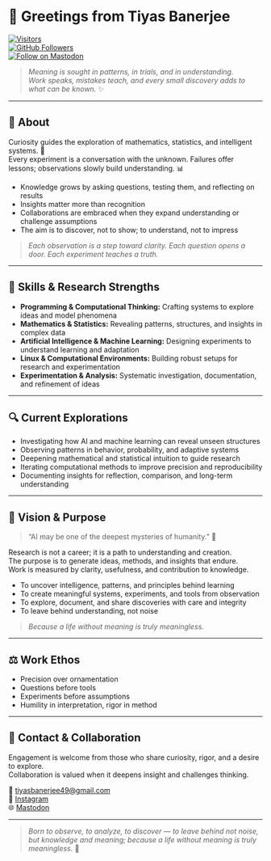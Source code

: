 # 👋 Greetings from Tiyas Banerjee

[![Visitors](https://visitor-badge.laobi.icu/badge?page_id=tiyasbanerjee)](https://github.com/tiyasbanerjee)  
[![GitHub Followers](https://img.shields.io/github/followers/tiyasbanerjee?label=Followers&style=flat)](https://github.com/tiyasbanerjee)  
[![Follow on Mastodon](https://img.shields.io/badge/Mastodon-@Tiyas_Banerjee-blue)](https://mastodon.social/@Tiyas_Banerjee)

> *Meaning is sought in patterns, in trials, and in understanding.  
Work speaks, mistakes teach, and every small discovery adds to what can be known.* ✨

---

## 🧠 About

Curiosity guides the exploration of mathematics, statistics, and intelligent systems. 🔬  
Every experiment is a conversation with the unknown. Failures offer lessons; observations slowly build understanding. 📊

- Knowledge grows by asking questions, testing them, and reflecting on results  
- Insights matter more than recognition  
- Collaborations are embraced when they expand understanding or challenge assumptions  
- The aim is to discover, not to show; to understand, not to impress

> *Each observation is a step toward clarity. Each question opens a door. Each experiment teaches a truth.*

---

## 🎯 Skills & Research Strengths

- **Programming & Computational Thinking:** Crafting systems to explore ideas and model phenomena  
- **Mathematics & Statistics:** Revealing patterns, structures, and insights in complex data  
- **Artificial Intelligence & Machine Learning:** Designing experiments to understand learning and adaptation  
- **Linux & Computational Environments:** Building robust setups for research and experimentation  
- **Experimentation & Analysis:** Systematic investigation, documentation, and refinement of ideas  

---

## 🔍 Current Explorations

- Investigating how AI and machine learning can reveal unseen structures  
- Observing patterns in behavior, probability, and adaptive systems  
- Deepening mathematical and statistical intuition to guide research  
- Iterating computational methods to improve precision and reproducibility  
- Documenting insights for reflection, comparison, and long-term understanding

---

## 🌌 Vision & Purpose

> “AI may be one of the deepest mysteries of humanity.” 🤔

Research is not a career; it is a path to understanding and creation.  
The purpose is to generate ideas, methods, and insights that endure.  
Work is measured by clarity, usefulness, and contribution to knowledge.  

- To uncover intelligence, patterns, and principles behind learning  
- To create meaningful systems, experiments, and tools from observation  
- To explore, document, and share discoveries with care and integrity  
- To leave behind understanding, not noise  

> *Because a life without meaning is truly meaningless.*

---

## ⚖️ Work Ethos

- Precision over ornamentation  
- Questions before tools  
- Experiments before assumptions  
- Humility in interpretation, rigor in method  

---

## 🤝 Contact & Collaboration

Engagement is welcome from those who share curiosity, rigor, and a desire to explore.  
Collaboration is valued when it deepens insight and challenges thinking.

📧 [tiyasbanerjee49@gmail.com](mailto:tiyasbanerjee49@gmail.com)  
📸 [Instagram](https://www.instagram.com/tiyas_banerjee/?__pwa=1)  
🌐 [Mastodon](https://mastodon.social/@Tiyas_Banerjee)

---

> *Born to observe, to analyze, to discover — to leave behind not noise, but knowledge and meaning; because a life without meaning is truly meaningless.* 💫
